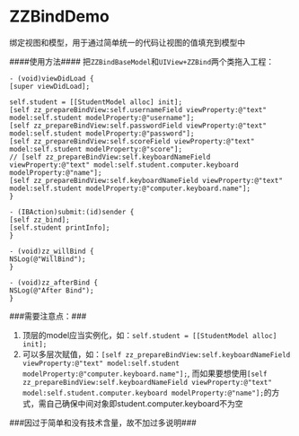 # ZZBindDemo
绑定视图和模型，用于通过简单统一的代码让视图的值填充到模型中

####使用方法####
把`ZZBindBaseModel`和`UIView+ZZBind`两个类拖入工程：


```
- (void)viewDidLoad {
[super viewDidLoad];

self.student = [[StudentModel alloc] init];
[self zz_prepareBindView:self.usernameField viewProperty:@"text" model:self.student modelProperty:@"username"];
[self zz_prepareBindView:self.passwordField viewProperty:@"text" model:self.student modelProperty:@"password"];
[self zz_prepareBindView:self.scoreField viewProperty:@"text" model:self.student modelProperty:@"score"];
// [self zz_prepareBindView:self.keyboardNameField viewProperty:@"text" model:self.student.computer.keyboard modelProperty:@"name"];
[self zz_prepareBindView:self.keyboardNameField viewProperty:@"text" model:self.student modelProperty:@"computer.keyboard.name"];
}

- (IBAction)submit:(id)sender {
[self zz_bind];
[self.student printInfo];
}

- (void)zz_willBind {
NSLog(@"WillBind");
}

- (void)zz_afterBind {
NSLog(@"After Bind");
}

```

###需要注意点：###
1. 顶层的model应当实例化，如：`self.student = [[StudentModel alloc] init];`    
2. 可以多层次赋值，如：`[self zz_prepareBindView:self.keyboardNameField viewProperty:@"text" model:self.student modelProperty:@"computer.keyboard.name"];`, 而如果要想使用`[self zz_prepareBindView:self.keyboardNameField viewProperty:@"text" model:self.student.computer.keyboard modelProperty:@"name"];`的方式，需自己确保中间对象即student.computer.keyboard不为空

###因过于简单和没有技术含量，故不加过多说明###

